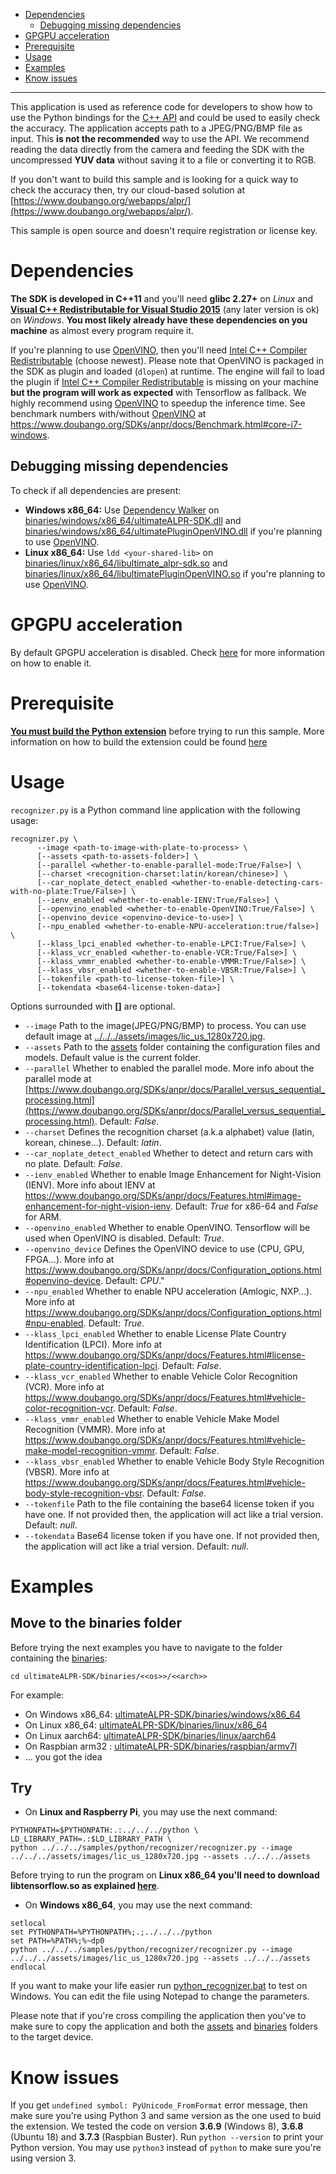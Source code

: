 - [Dependencies](#dependencies)
  - [Debugging missing dependencies](#dependencies-debugging)
- [GPGPU acceleration](#gpu-acceleration)
- [Prerequisite](#prerequisite)
- [Usage](#testing-usage)
- [Examples](#testing-examples)
- [Know issues](#testing-know-issues)
<hr />

This application is used as reference code for developers to show how to use the Python bindings for the [C++ API](https://www.doubango.org/SDKs/anpr/docs/cpp-api.html) and could
be used to easily check the accuracy. The application accepts path to a JPEG/PNG/BMP file as input. This **is not the recommended** way to use the API. We recommend reading the data directly from the camera and feeding the SDK with the uncompressed **YUV data** without saving it to a file or converting it to RGB.

If you don't want to build this sample and is looking for a quick way to check the accuracy then, try
our cloud-based solution at [https://www.doubango.org/webapps/alpr/](https://www.doubango.org/webapps/alpr/).

This sample is open source and doesn't require registration or license key.

<a name="dependencies"></a>
# Dependencies #
**The SDK is developed in C++11** and you'll need **glibc 2.27+** on *Linux* and **[Visual C++ Redistributable for Visual Studio 2015](https://www.microsoft.com/en-us/download/details.aspx?id=48145)** (any later version is ok) on *Windows*. **You most likely already have these dependencies on you machine** as almost every program require it.

If you're planning to use [OpenVINO](https://docs.openvinotoolkit.org/), then you'll need [Intel C++ Compiler Redistributable](https://software.intel.com/en-us/articles/intel-compilers-redistributable-libraries-by-version) (choose newest). Please note that OpenVINO is packaged in the SDK as plugin and loaded (`dlopen`) at runtime. The engine will fail to load the plugin if [Intel C++ Compiler Redistributable](https://software.intel.com/en-us/articles/intel-compilers-redistributable-libraries-by-version) is missing on your machine **but the program will work as expected** with Tensorflow as fallback. We highly recommend using [OpenVINO](https://docs.openvinotoolkit.org/) to speedup the inference time. See benchmark numbers with/without [OpenVINO](https://docs.openvinotoolkit.org/) at https://www.doubango.org/SDKs/anpr/docs/Benchmark.html#core-i7-windows.

<a name="dependencies-debugging"></a>
## Debugging missing dependencies ##
To check if all dependencies are present:
- **Windows x86_64:** Use [Dependency Walker](https://www.dependencywalker.com/) on [binaries/windows/x86_64/ultimateALPR-SDK.dll](../../../binaries/windows/x86_64/ultimateALPR-SDK.dll) and [binaries/windows/x86_64/ultimatePluginOpenVINO.dll](../../../binaries/windows/x86_64/ultimatePluginOpenVINO.dll) if you're planning to use [OpenVINO](https://docs.openvinotoolkit.org/).
- **Linux x86_64:** Use `ldd <your-shared-lib>` on [binaries/linux/x86_64/libultimate_alpr-sdk.so](../../../binaries/linux/x86_64/libultimate_alpr-sdk.so) and [binaries/linux/x86_64/libultimatePluginOpenVINO.so](../../../binaries/linux/x86_64/libultimatePluginOpenVINO.so) if you're planning to use [OpenVINO](https://docs.openvinotoolkit.org/).

<a name="gpu-acceleration"></a>
# GPGPU acceleration #
By default GPGPU acceleration is disabled. Check [here](../README.md#gpu-acceleration) for more information on how to enable it.

<a name="prerequisite"></a>
# Prerequisite #

[**You must build the Python extension**](../../../python/README.md) before trying to run this sample. More information on how to build the extension could be found [here](../../../python/README.md)

<a name="testing-usage"></a>
# Usage #

`recognizer.py` is a Python command line application with the following usage:
```
recognizer.py \
      --image <path-to-image-with-plate-to-process> \
      [--assets <path-to-assets-folder>] \
      [--parallel <whether-to-enable-parallel-mode:True/False>] \
      [--charset <recognition-charset:latin/korean/chinese>] \
      [--car_noplate_detect_enabled <whether-to-enable-detecting-cars-with-no-plate:True/False>] \
      [--ienv_enabled <whether-to-enable-IENV:True/False>] \
      [--openvino_enabled <whether-to-enable-OpenVINO:True/False>] \
      [--openvino_device <openvino-device-to-use>] \
      [--npu_enabled <whether-to-enable-NPU-acceleration:true/false>] \
      [--klass_lpci_enabled <whether-to-enable-LPCI:True/False>] \
      [--klass_vcr_enabled <whether-to-enable-VCR:True/False>] \
      [--klass_vmmr_enabled <whether-to-enable-VMMR:True/False>] \
      [--klass_vbsr_enabled <whether-to-enable-VBSR:True/False>] \
      [--tokenfile <path-to-license-token-file>] \
      [--tokendata <base64-license-token-data>]
```
Options surrounded with **[]** are optional.
- `--image` Path to the image(JPEG/PNG/BMP) to process. You can use default image at [../../../assets/images/lic_us_1280x720.jpg](../../../assets/images/lic_us_1280x720.jpg).
- `--assets` Path to the [assets](../../../assets) folder containing the configuration files and models. Default value is the current folder.
- `--parallel` Whether to enabled the parallel mode. More info about the parallel mode at [https://www.doubango.org/SDKs/anpr/docs/Parallel_versus_sequential_processing.html](https://www.doubango.org/SDKs/anpr/docs/Parallel_versus_sequential_processing.html). Default: *False*.
- `--charset` Defines the recognition charset (a.k.a alphabet) value (latin, korean, chinese...). Default: *latin*.
- `--car_noplate_detect_enabled` Whether to detect and return cars with no plate. Default: *False*. 
- `--ienv_enabled` Whether to enable Image Enhancement for Night-Vision (IENV). More info about IENV at https://www.doubango.org/SDKs/anpr/docs/Features.html#image-enhancement-for-night-vision-ienv. Default: *True* for x86-64 and *False* for ARM.
- `--openvino_enabled` Whether to enable OpenVINO. Tensorflow will be used when OpenVINO is disabled. Default: *True*.
- `--openvino_device` Defines the OpenVINO device to use (CPU, GPU, FPGA...). More info at https://www.doubango.org/SDKs/anpr/docs/Configuration_options.html#openvino-device. Default: *CPU*."
- `--npu_enabled` Whether to enable NPU acceleration (Amlogic, NXP...). More info at https://www.doubango.org/SDKs/anpr/docs/Configuration_options.html#npu-enabled. Default: *True*.
- `--klass_lpci_enabled` Whether to enable License Plate Country Identification (LPCI). More info at https://www.doubango.org/SDKs/anpr/docs/Features.html#license-plate-country-identification-lpci. Default: *False*.
- `--klass_vcr_enabled` Whether to enable Vehicle Color Recognition (VCR). More info at https://www.doubango.org/SDKs/anpr/docs/Features.html#vehicle-color-recognition-vcr. Default: *False*.
- `--klass_vmmr_enabled` Whether to enable Vehicle Make Model Recognition (VMMR). More info at https://www.doubango.org/SDKs/anpr/docs/Features.html#vehicle-make-model-recognition-vmmr. Default: *False*.
- `--klass_vbsr_enabled` Whether to enable Vehicle Body Style Recognition (VBSR). More info at https://www.doubango.org/SDKs/anpr/docs/Features.html#vehicle-body-style-recognition-vbsr. Default: *False*.
- `--tokenfile` Path to the file containing the base64 license token if you have one. If not provided then, the application will act like a trial version. Default: *null*.
- `--tokendata` Base64 license token if you have one. If not provided then, the application will act like a trial version. Default: *null*.

<a name="testing-examples"></a>
# Examples #

## Move to the binaries folder ##
Before trying the next examples you have to navigate to the folder containing the [binaries](../binaries):
```
cd ultimateALPR-SDK/binaries/<<os>>/<<arch>>
```
For example:
 * On Windows x86_64: [ultimateALPR-SDK/binaries/windows/x86_64](../../../binaries/windows/x86_64)
 * On Linux x86_64: [ultimateALPR-SDK/binaries/linux/x86_64](../../../binaries/linux/x86_64)
 * On Linux aarch64: [ultimateALPR-SDK/binaries/linux/aarch64](../../../binaries/linux/aarch64)
 * On Raspbian arm32 : [ultimateALPR-SDK/binaries/raspbian/armv7l](../../../binaries/raspbian/armv7l)
 * ... you got the idea

## Try ##

- On **Linux and  Raspberry Pi**, you may use the next command:
```
PYTHONPATH=$PYTHONPATH:.:../../../python \
LD_LIBRARY_PATH=.:$LD_LIBRARY_PATH \
python ../../../samples/python/recognizer/recognizer.py --image ../../../assets/images/lic_us_1280x720.jpg --assets ../../../assets
```
Before trying to run the program on **Linux x86_64 you'll need to download libtensorflow.so as explained [here](../../c++/README.md#gpu-acceleration-tensorflow-linux)**.

- On **Windows x86_64**, you may use the next command:
```
setlocal
set PYTHONPATH=%PYTHONPATH%;.;../../../python
set PATH=%PATH%;%~dp0
python ../../../samples/python/recognizer/recognizer.py --image ../../../assets/images/lic_us_1280x720.jpg --assets ../../../assets
endlocal
```
If you want to make your life easier run [python_recognizer.bat](../../../binaries/windows/x86_64/python_recognizer.bat) to test on Windows. You can edit the file using Notepad to change the parameters.

Please note that if you're cross compiling the application then you've to make sure to copy the application and both the [assets](../../../assets) and [binaries](../../../binaries) folders to the target device.

<a name="testing-know-issues"></a>
# Know issues #
If you get `undefined symbol: PyUnicode_FromFormat` error message, then make sure you're using Python 3 and same version as the one used to buid the extension. We tested the code on version **3.6.9** (Windows 8), **3.6.8** (Ubuntu 18) and **3.7.3** (Raspbian Buster). Run `python --version` to print your Python version. You may use `python3` instead of `python` to make sure you're using version 3.


